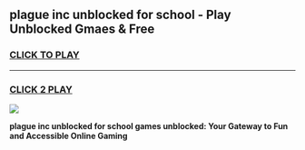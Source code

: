 
## plague inc unblocked for school - Play Unblocked Gmaes & Free
<h3>
<a href="https://news.freeplayer.one?title=plague_inc_unblocked_for_school&ref=23F">CLICK TO PLAY</a></h3>
<hr>

<h3>
<a href="https://news.freeplayer.one?title=plague_inc_unblocked_for_school&ref=23F">CLICK 2 PLAY</a>
  
</h3>

<a href="https://news.freeplayer.one?title=plague_inc_unblocked_for_school&ref=23F/"><img src="https://clearcache.store/games.png"></a>


**plague inc unblocked for school games unblocked: Your Gateway to Fun and Accessible Online Gaming**
